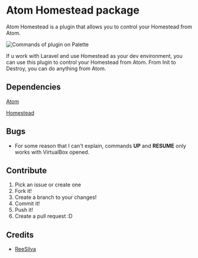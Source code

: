 # Atom Homestead package

Atom Homestead is a plugin that allows you to control your Homestead from Atom.

![Commands of plugin on Palette](http://s12.postimg.org/4yauy0jn1/Captura_de_tela_de_2015_11_18_19_04_01.png)

If u work with Laravel and use Homestead as your dev environment, you can use this plugin to control your Homestead from Atom. From Init to Destroy, you can do anything from Atom.

## Dependencies
[Atom][f36ad180]

  [f36ad180]: https://atom.io/ "Atom homepage"

[Homestead][fa522fd0]

  [fa522fd0]: http://laravel.com/docs/5.1/homestead "Homestead page"

## Bugs
* For some reason that I can't explain, commands **UP** and **RESUME** only works with VirtualBox opened.

## Contribute
1. Pick an issue or create one
2. Fork it!
3. Create a branch to your changes!
4. Commit it!
5. Push it!
6. Create a pull request :D

## Credits
* [ReeSilva](https://reesilva.com)
